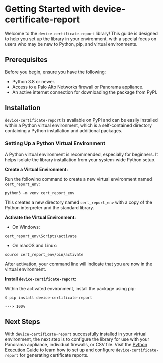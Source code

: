 # Getting Started with device-certificate-report

Welcome to the `device-certificate-report` library! This guide is designed to help you set up the library in your environment, with a special focus on users who may be new to Python, pip, and virtual environments.

## Prerequisites

Before you begin, ensure you have the following:

- Python 3.8 or newer.
- Access to a Palo Alto Networks firewall or Panorama appliance.
- An active internet connection for downloading the package from PyPI.

## Installation

`device-certificate-report` is available on PyPI and can be easily installed within a Python virtual environment, which is a self-contained directory containing a Python installation and additional packages.

### Setting Up a Python Virtual Environment

A Python virtual environment is recommended, especially for beginners. It helps isolate the library installation from your system-wide Python setup.

**Create a Virtual Environment:**

Run the following command to create a new virtual environment named `cert_report_env`:

<div class="termy">

```console
python3 -m venv cert_report_env
```

</div>

This creates a new directory named `cert_report_env` with a copy of the Python interpreter and the standard library.

**Activate the Virtual Environment:**

- On Windows:

<div class="termy">

```console
cert_report_env\Scripts\activate
```

</div>

- On macOS and Linux:

<div class="termy">

```console
source cert_report_env/bin/activate
```

</div>

After activation, your command line will indicate that you are now in the virtual environment.

**Install `device-certificate-report`:**

Within the activated environment, install the package using pip:

<div class="termy">

```console
$ pip install device-certificate-report

---> 100%
```

</div>

## Next Steps

With `device-certificate-report` successfully installed in your virtual environment, the next step is to configure the library for use with your Panorama appliance, individual firewalls, or CSV file. Visit the [Python Execution Guide](execution.md) to learn how to set up and configure `device-certificate-report` for generating certificate reports.